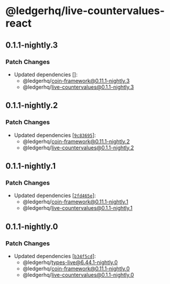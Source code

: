 # @ledgerhq/live-countervalues-react

## 0.1.1-nightly.3

### Patch Changes

- Updated dependencies []:
  - @ledgerhq/coin-framework@0.11.1-nightly.3
  - @ledgerhq/live-countervalues@0.1.1-nightly.3

## 0.1.1-nightly.2

### Patch Changes

- Updated dependencies [[`9c83695`](https://github.com/LedgerHQ/ledger-live/commit/9c8369580b91d82021d4ec28ad7a49dc4ba42e4f)]:
  - @ledgerhq/coin-framework@0.11.1-nightly.2
  - @ledgerhq/live-countervalues@0.1.1-nightly.2

## 0.1.1-nightly.1

### Patch Changes

- Updated dependencies [[`2fd465e`](https://github.com/LedgerHQ/ledger-live/commit/2fd465ee730b11594d231503cfb940b984fa2f5a)]:
  - @ledgerhq/coin-framework@0.11.1-nightly.1
  - @ledgerhq/live-countervalues@0.1.1-nightly.1

## 0.1.1-nightly.0

### Patch Changes

- Updated dependencies [[`b34f5cd`](https://github.com/LedgerHQ/ledger-live/commit/b34f5cdda0b7bf34750d258cc8b1c91304516360)]:
  - @ledgerhq/types-live@6.44.1-nightly.0
  - @ledgerhq/coin-framework@0.11.1-nightly.0
  - @ledgerhq/live-countervalues@0.1.1-nightly.0
